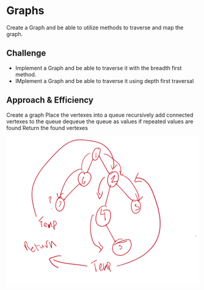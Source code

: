 # Graphs
Create a  Graph and be able to utilize methods to traverse and map the graph.

## Challenge

- Implement a Graph and be able to traverse it with the breadth first method. 
- IMplement a Graph and be able to traverse it using depth first traversal


## Approach & Efficiency
Create a graph
Place the vertexes into a queue
recursively add connected vertexes to the queue
dequeue the queue as values if repeated values are found
Return the found vertexes

![UML](./depthFirst-01.jpg)
